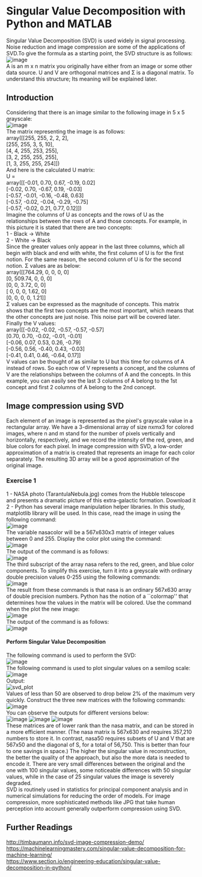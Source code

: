 # Singular Value Decomposition with Python and MATLAB
Singular Value Decomposition (SVD) is used widely in signal processing. Noise reduction and image compression are some of the applications of SVD.To give the formula as a starting point, the SVD structure is as follows: </br>
![image](https://user-images.githubusercontent.com/78887209/218332729-a7785950-e74a-4ca9-abfe-39a54d40b348.png) </br>
A is an m x n matrix you originally have either from an image or some other data source. U and V are orthogonal matrices and Σ is a diagonal matrix.  To understand this structure; Its meaning will be explained later.
## Introduction
Considering that there is an image similar to the following image in 5 x 5 grayscale: </br>
![image](https://user-images.githubusercontent.com/78887209/218332798-874b7b1e-28b7-478b-b628-1c46124c7f9e.png) </br>
The matrix representing the image is as follows: </br>
array([[255, 255, 2, 2, 2], </br>
       [255, 255, 3, 5, 10], </br>
       [4, 4, 255, 253, 255], </br>
       [3, 2, 255, 255, 255], </br>
       [1, 3, 255, 255, 254]]) </br>
And here is the calculated U matrix: </br>
U = </br>
array([[-0.01,  0.70,  0.67, -0.19, 0.02] </br>
[-0.02,  0.70, -0.67,  0.19, -0.03] </br>
[-0.57, -0.01, -0.16, -0.48,  0.63] </br>
[-0.57, -0.02, -0.04, -0.29, -0.75] </br>
[-0.57, -0.02,  0.21,  0.77,  0.12]]) </br>
Imagine the columns of U as concepts and the rows of U as the relationships between the rows of A and those concepts. For example, in this picture it is stated that there are two concepts: </br>
1 - Black -> White </br>
2 - White -> Black </br>
Since the greater values only appear in the last three columns, which all begin with black and end with white, the first column of U is for the first notion. For the same reason, the second column of U is for the second notion. Σ values are as below: </br>
array([[764.29, 0, 0, 0, 0] </br>
    [0, 509.74, 0, 0, 0] </br>
    [0, 0, 3.72, 0, 0] </br>
    [ 0, 0, 0, 1.62, 0] </br>
    [0, 0, 0, 0, 1.21]] </br>
Σ values can be expressed as the magnitude of concepts. This matrix shows that the first two concepts are the most important, which means that the other concepts are just noise. This noise part will be covered later. Finally the V values: </br>
array([[-0.02, -0.02, -0.57, -0.57, -0.57] </br>
 [0.70,  0.70, -0.02, -0.01, -0.01] </br>
[-0.06,  0.07,  0.53,  0.26, -0.79] </br>
[-0.56,  0.56, -0.40,  0.43, -0.03] </br>
[-0.41,  0.41,  0.46, -0.64,  0.17]] </br>
V values can be thought of as similar to U but this time for columns of A instead of rows. So each row of V represents a concept, and the columns of V are the relationships between the columns of A and the concepts. In this example, you can easily see the last 3 columns of A belong to the 1st concept and first 2 columns of A belong to the 2nd concept.
## Image compression using SVD
Each element of an image is represented as the pixel's grayscale value in a rectangular array. We have a 3-dimensional array of size nxmx3 for colored images, where n and m stand for the number of pixels vertically and horizontally, respectively, and we record the intensity of the red, green, and blue colors for each pixel. In image compression with SVD, a low-order approximation of a matrix is created that represents an image for each color separately. The resulting 3D array will be a good approximation of the original image. </br>
### Exercise 1
1 - NASA photo (TarantulaNebula.jpg) comes from the Hubble telescope and presents a dramatic picture of this extra-galactic formation. Download it </br>
2 - Python has several image manipulation helper libraries. In this study, matplotlib library will be used. In this case, read the image in using the following command: </br>
![image](https://user-images.githubusercontent.com/78887209/218455397-85be1ded-2edb-4223-81b5-674e3fa4791e.png)  </br>
The variable nasacolor will be a 567x630x3 matrix of integer values between 0 and 255. Display the color plot using the command: </br>
![image](https://user-images.githubusercontent.com/78887209/218455548-18794662-191b-4014-9f22-ef4c8ca0ed92.png) </br>
The output of the command is as follows: </br>
![image](https://user-images.githubusercontent.com/78887209/218455719-ee3b7782-acf8-496d-b556-71efa1ed3540.png) </br>
The third subscript of the array nasa refers to the red, green, and blue color components. To simplify this exercise, turn it into a greyscale with ordinary double precision values 0-255 using the following commands: </br>
![image](https://user-images.githubusercontent.com/78887209/218456277-b4d26013-a438-4dba-9d66-e7f65a1a14f6.png) </br>
The result from these commands is that nasa is an ordinary 567x630 array of double precision numbers. Python has the notion of a ``colormap'' that determines how the values in the matrix will be colored. Use the command when the plot the new image:  </br>
![image](https://user-images.githubusercontent.com/78887209/218456724-eb985d8b-c542-4c0f-a82f-467011594289.png) </br>
The output of the command is as follows: </br>
![image](https://user-images.githubusercontent.com/78887209/218457000-23489578-0966-49e8-82c5-341cfe752252.png) </br>
#### Perform Singular Value Decomposition
The following command is used to perform the SVD: </br>
![image](https://user-images.githubusercontent.com/78887209/218457833-cf8fd446-29f8-49ff-ab79-7fcf9cd25ae6.png) </br>
The following command is used to plot singular values on a semilog scale: </br>
![image](https://user-images.githubusercontent.com/78887209/218460286-fe7240c2-d6e6-4df1-af70-1fe63209f65c.png) </br>
Output: </br>
![svd_plot](https://user-images.githubusercontent.com/78887209/218460443-bc6fb22e-6051-479b-9e9e-a0d6057501bc.png) </br>
Values of less than 50 are observed to drop below 2% of the maximum very quickly. Construct the three new matrices with the following commands: </br>
![image](https://user-images.githubusercontent.com/78887209/218498084-3d86efba-73df-4005-b2f7-39eb2cbd5f59.png) </br>
You can observe the outputs for different versions below: </br>
![image](https://user-images.githubusercontent.com/78887209/218498313-b42c94fb-51d1-403a-bf8d-7c8050dec369.png)
![image](https://user-images.githubusercontent.com/78887209/218498409-828995f4-5345-44be-bca4-604a531523ae.png)
![image](https://user-images.githubusercontent.com/78887209/218498530-0ced8a25-9d24-46df-8cc7-2ceed3b00daf.png) </br>
These matrices are of lower rank than the nasa matrix, and can be stored in a more efficient manner. (The nasa matrix is 567x630 and requires 357,210 numbers to store it. In contrast, nasa50 requires subsets of U and V that are 567x50 and the diagonal of S, for a total of 56,750. This is better than four to one savings in space.) The higher the singular value in reconstruction, the better the quality of the approach, but also the more data is needed to encode it. There are very small differences between the original and the one with 100 singular values, some noticeable differences with 50 singular values, while in the case of 25 singular values the image is severely degraded. </br>
SVD is routinely used in statistics for principal component analysis and in numerical simulations for reducing the order of models. For image compression, more sophisticated methods like JPG that take human perception into account generally outperform compression using SVD.
## Further Readings
http://timbaumann.info/svd-image-compression-demo/  </br>
https://machinelearningmastery.com/singular-value-decomposition-for-machine-learning/  </br>
https://www.section.io/engineering-education/singular-value-decomposition-in-python/





